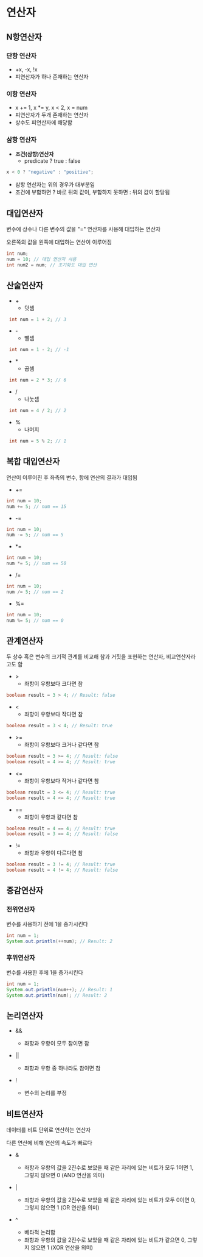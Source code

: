 # 연산자

## N항연산자

### 단항 연산자

- +x, -x, !x
- 피연산자가 하나 존재하는 연산자

### 이항 연산자

- x += 1, x \*= y, x < 2, x = num
- 피연산자가 두개 존재하는 연산자
- 상수도 피연산자에 해당함

### 삼항 연산자

- **조건(삼항)연산자**
  - predicate ? true : false

```Java
x < 0 ? "negative" : "positive";
```

- 삼항 연산자는 위의 경우가 대부분임
- 조건에 부합하면 ? 바로 뒤의 값이, 부합하지 못하면 : 뒤의 값이 할당됨

## 대입연산자

변수에 상수나 다른 변수의 값을 "=" 연산자를 사용해 대입하는 연산자

오른쪽의 값을 왼쪽에 대입하는 연산이 이루어짐

```Java
int num;
num = 10; // 대입 연산자 사용
int num2 = num; // 초기화도 대입 연산
```

## 산술연산자

- \+
  - 덧셈

```Java
 int num = 1 + 2; // 3
```

- \-
  - 뺄셈

```Java
 int num = 1 - 2; // -1
```

- \*
  - 곱셈

```Java
 int num = 2 * 3; // 6
```

- \/
  - 나눗셈

```Java
 int num = 4 / 2; // 2
```

- \%
  - 나머지

```Java
 int num = 5 % 2; // 1
```

## 복합 대입연산자

연산이 이루어진 후 좌측의 변수, 항에 연산의 결과가 대입됨

- +=

```Java
int num = 10;
num += 5; // num == 15
```

- -=

```Java
int num = 10;
num -= 5; // num == 5
```

- \*=

```Java
int num = 10;
num *= 5; // num == 50
```

- /=

```Java
int num = 10;
num /= 5; // num == 2
```

- %=

```Java
int num = 10;
num %= 5; // num == 0
```

## 관계연산자

두 상수 혹은 변수의 크기적 관계를 비교해 참과 거짓을 표현하는 연산자,
비교연산자라고도 함

- \>
  - 좌항이 우항보다 크다면 참

```Java
boolean result = 3 > 4; // Result: false
```

- \<
  - 좌항이 우항보다 작다면 참

```Java
boolean result = 3 < 4; // Result: true
```

- \>=
  - 좌항이 우항보다 크거나 같다면 참

```Java
boolean result = 3 >= 4; // Result: false
boolean result = 4 >= 4; // Result: true
```

- \<=
  - 좌항이 우항보다 작거나 같다면 참

```Java
boolean result = 3 <= 4; // Result: true
boolean result = 4 <= 4; // Result: true
```

- \==
  - 좌항이 우항과 같다면 참

```Java
boolean result = 4 == 4; // Result: true
boolean result = 3 == 4; // Result: false
```

- \!=
  - 좌항과 우항이 다르다면 참

```Java
boolean result = 3 != 4; // Result: true
boolean result = 4 != 4; // Result: false
```

## 증감연산자

### 전위연산자

변수를 사용하기 전에 1을 증가시킨다

```Java
int num = 1;
System.out.println(++num); // Result: 2
```

### 후위연산자

변수를 사용한 후에 1을 증가시킨다

```Java
int num = 1;
System.out.println(num++); // Result: 1
System.out.println(num); // Result: 2
```

## 논리연산자

- \&\&

  - 좌항과 우항이 모두 참이면 참

- \|\|

  - 좌항과 우항 중 하나라도 참이면 참

- \!
  - 변수의 논리를 부정

## 비트연산자

데이터를 비트 단위로 연산하는 연산자

다른 연산에 비해 연산의 속도가 빠르다

- \&

  - 좌항과 우항의 값을 2진수로 보았을 때 같은 자리에 있는 비트가 모두 1이면 1, 그렇지 않으면 0 (AND 연산을 의미)

- \|

  - 좌항과 우항의 값을 2진수로 보았을 때 같은 자리에 있는 비트가 모두 0이면 0, 그렇지 않으면 1 (OR 연산을 의미)

- \^
  - 베타적 논리합
  - 좌항과 우항의 값을 2진수로 보았을 때 같은 자리에 있는 비트가 같으면 0, 그렇지 않으면 1 (XOR 연산을 의미)
